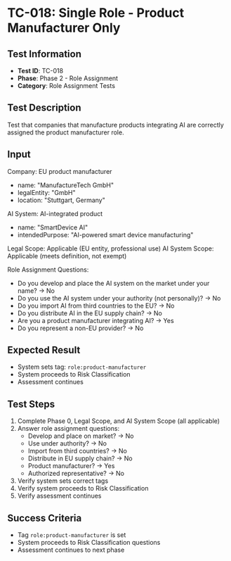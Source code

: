 # TC-018: Single Role - Product Manufacturer Only

## Test Information
- **Test ID**: TC-018
- **Phase**: Phase 2 - Role Assignment
- **Category**: Role Assignment Tests

## Test Description
Test that companies that manufacture products integrating AI are correctly assigned the product manufacturer role.

## Input
Company: EU product manufacturer
- name: "ManufactureTech GmbH"
- legalEntity: "GmbH"
- location: "Stuttgart, Germany"

AI System: AI-integrated product
- name: "SmartDevice AI"
- intendedPurpose: "AI-powered smart device manufacturing"

Legal Scope: Applicable (EU entity, professional use)
AI System Scope: Applicable (meets definition, not exempt)

Role Assignment Questions:
- Do you develop and place the AI system on the market under your name? → No
- Do you use the AI system under your authority (not personally)? → No
- Do you import AI from third countries to the EU? → No
- Do you distribute AI in the EU supply chain? → No
- Are you a product manufacturer integrating AI? → Yes
- Do you represent a non-EU provider? → No

## Expected Result
- System sets tag: `role:product-manufacturer`
- System proceeds to Risk Classification
- Assessment continues

## Test Steps
1. Complete Phase 0, Legal Scope, and AI System Scope (all applicable)
2. Answer role assignment questions:
   - Develop and place on market? → No
   - Use under authority? → No
   - Import from third countries? → No
   - Distribute in EU supply chain? → No
   - Product manufacturer? → Yes
   - Authorized representative? → No
3. Verify system sets correct tags
4. Verify system proceeds to Risk Classification
5. Verify assessment continues

## Success Criteria
- Tag `role:product-manufacturer` is set
- System proceeds to Risk Classification questions
- Assessment continues to next phase 